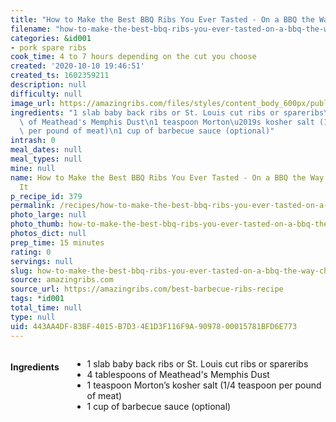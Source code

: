 ```yaml
---
title: "How to Make the Best BBQ Ribs You Ever Tasted - On a BBQ the Way Champions Do It"
filename: "how-to-make-the-best-bbq-ribs-you-ever-tasted-on-a-bbq-the-way-champions-do-it"
categories: &id001
- pork spare ribs
cook_time: 4 to 7 hours depending on the cut you choose
created: '2020-10-10 19:46:51'
created_ts: 1602359211
description: null
difficulty: null
image_url: https://amazingribs.com/files/styles/content_body_600px/public/heroimage/ribs-with-flame_0.jpg?itok=02iXmTgt
ingredients: "1 slab baby back ribs or St. Louis cut ribs or spareribs\n4 tablespoons\
  \ of Meathead's Memphis Dust\n1 teaspoon Morton\u2019s kosher salt (1/4 teaspoon\
  \ per pound of meat)\n1 cup of barbecue sauce (optional)"
intrash: 0
meal_dates: null
meal_types: null
mine: null
name: How to Make the Best BBQ Ribs You Ever Tasted - On a BBQ the Way Champions Do
  It
p_recipe_id: 379
permalink: /recipes/how-to-make-the-best-bbq-ribs-you-ever-tasted-on-a-bbq-the-way-champions-do-it
photo_large: null
photo_thumb: how-to-make-the-best-bbq-ribs-you-ever-tasted-on-a-bbq-the-way-champions-do-it-thumb.jpg
photos_dict: null
prep_time: 15 minutes
rating: 0
servings: null
slug: how-to-make-the-best-bbq-ribs-you-ever-tasted-on-a-bbq-the-way-champions-do-it
source: amazingribs.com
source_url: https://amazingribs.com/best-barbecue-ribs-recipe
tags: *id001
total_time: null
type: null
uid: 443AA4DF-83BF-4015-B7D3-4E1D3F116F9A-90978-00015781BFD6E773
---
```

<div class="large-8 medium-7 columns" id="writeup">	</div><!-- #writeup -->
</div><!-- #row-one -->
<div class="row" id="row-two">	<div class="medium-4 small-5 columns" id="ingredients"><h4>Ingredients</h4><div class="box box-ingredients content"><ul>
<li>1 slab baby back ribs or St. Louis cut ribs or spareribs</li>
<li>4 tablespoons of Meathead's Memphis Dust</li>
<li>1 teaspoon Morton’s kosher salt (1/4 teaspoon per pound of meat)</li>
<li>1 cup of barbecue sauce (optional)</li>
</ul>
</div>	</div>	<div class="medium-6 small-7 columns" id="directions">	</div>